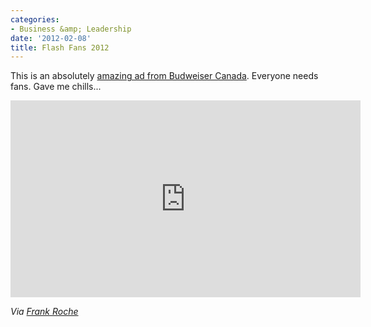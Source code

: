 ```yaml
---
categories:
- Business &amp; Leadership
date: '2012-02-08'
title: Flash Fans 2012
---
```


This is an absolutely <a href="https://www.youtube.com/watch?v=y0qZYqdsYAg">amazing ad from Budweiser Canada</a>. Everyone needs fans. Gave me chills...

<iframe class="alignc" width="560" height="315" src="https://www.youtube.com/embed/y0qZYqdsYAg?rel=0" frameborder="0" allowfullscreen></iframe>

<em>Via <a href="http://www.knowhr.com/blog/2012/02/03/every-employee-deserves-to-be-cheered-once-in-their-career/">Frank Roche</a></em>